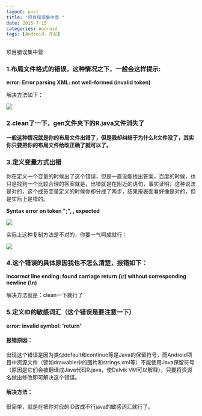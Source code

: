 ```yaml
---
layout: post
title: "项目错误集中营 "
date: 2015-7-15
categories: Android
tags: [Android，开发]
---
```

项目错误集中营

<!-- more -->

### 1.布局文件格式的错误，这种情况之下，一般会这样提示:

**error: Error parsing XML: not well-formed (invalid token)**

解决方法如下：

![](http://img-storage.qiniudn.com/15-7-14/70177023.jpg)


### 2.clean了一下，gen文件夹下的R.java文件消失了

**一般这种情况就是你的布局文件出错了，但是我却纠结于为什么R文件没了，其实你只要把你的布局文件给改正确了就可以了。**

### 3.定义变量方式出错
你在定义一个变量的时候出了这个错误，但是一直没能找出答案，百度的时候，也只是找到一个比较合理的答案就是，出错就是在附近的语句，事实证明，这种说法是对的，这个成员变量定义的时候你却分成了两步，结果按表面看好像是对的，但是实际上是错的。

**Syntax error on token ";", , expected**

![](http://img-storage.qiniudn.com/15-7-14/60746698.jpg)


实际上这种复制方法是不对的，你要一气呵成就行：

![](http://img-storage.qiniudn.com/15-7-14/74882615.jpg)

### 4.这个错误的具体原因我也不怎么清楚，报错如下：

**Incorrect line ending: found carriage return (\r) without corresponding newline (\n)**

解决方法就是：clean一下就行了

### 5.定义ID的敏感词汇（这个错误是要注意一下）

**error: invalid symbol: 'return'**

#### 报错原因：

出现这个错误是因为类似default和continue等是Java的保留符号，而Android项目中资源文件（譬如drawable中的图片和strings.xml等）不能使用Java保留符号（原因是它们会被翻译成Java代码R.java，使Dalvik VM可以解释），只要将资源名做出修改即可解决这个错误。

#### 解决方法：

很简单，就是在把你对应的ID改成不行java的敏感词汇就行了。